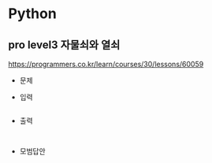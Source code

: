 # Python 

## pro level3 자물쇠와 열쇠

https://programmers.co.kr/learn/courses/30/lessons/60059



> 



* 문제

  > 

* 입력

  > 
  >
  > ```bash
  > 
  > ```
  
* 출력

  > 
  >
  > ```bash
  > 
  > ```





```python

```

> 



* 모범답안

  ```python
  
  ```

  > 

